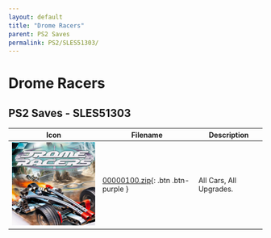```yaml
---
layout: default
title: "Drome Racers"
parent: PS2 Saves
permalink: PS2/SLES51303/
---
```

# Drome Racers

## PS2 Saves - SLES51303

| Icon | Filename | Description |
|------|----------|-------------|
| ![Drome Racers](icon0.png) | [00000100.zip](00000100.zip){: .btn .btn-purple } | All Cars, All Upgrades. |
